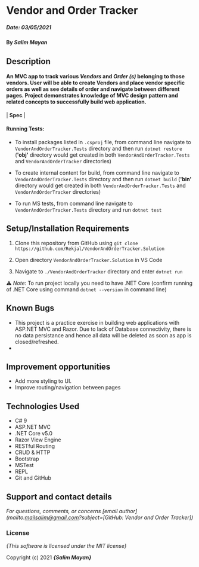 # Vendor and Order Tracker

##### Date: **03/05/2021**

#### By **_Salim Mayan_**

## Description

#### An MVC app to track various _Vendors_ and _Order (s)_ belonging to those vendors. User will be able to create Vendors and place vendor specific orders as well as see details of order and navigate between different pages. Project demonstrates knowledge of MVC design pattern and related concepts to successfully build web application. 

| **Spec** |

#### Running Tests:

-  To install packages listed in `.csproj` file, from command line navigate to `VendorAndOrderTracker.Tests`  directory and then run  `dotnet restore` (**'obj'** directory would get created in both `VendorAndOrderTracker.Tests`  and  `VendorAndOrderTracker`  directories)

-  To create internal content for build, from command line navigate to `VendorAndOrderTracker.Tests`  directory and then run  `dotnet build` (**'bin'** directory would get created in both `VendorAndOrderTracker.Tests`  and  `VendorAndOrderTracker`  directories)

-  To run MS tests, from command line navigate to `VendorAndOrderTracker.Tests` directory and run `dotnet test`



## Setup/Installation Requirements

1. Clone this repository from GitHub using `git clone https://github.com/Rekjal/VendorAndOrderTracker.Solution`

2. Open directory `VendorAndOrderTracker.Solution` in VS Code

3. Navigate to `./VendorAndOrderTracker` directory and enter `dotnet run`

⚠️  *Note*: To run project locally you need to have .NET Core (confirm running of .NET Core using command `dotnet --version` in command line)

## Known Bugs

* This project is a practice exercise in building web applications with ASP.NET MVC and Razor. Due to lack of Database connectivity, there is no data persistance and hence all data will be deleted as soon as app is closed/refreshed. 
* 
## Improvement opportunities

* Add more styling to UI.
* Improve routing/navigation between pages

## Technologies Used

-   C# 9
-   ASP.NET MVC
-   .NET Core v5.0
-   Razor View Engine
-   RESTful Routing
-   CRUD & HTTP
-   Bootstrap
-   MSTest
-   REPL
-   Git and GitHub

## Support and contact details

_For questions, comments, or concerns *[email author](mailto:mailsalim@gmail.com?subject=[GitHub: Vendor and Order Tracker])*_

### License

*{This software is licensed under the MIT license}*

Copyright (c) 2021 **_{Salim Mayan}_**